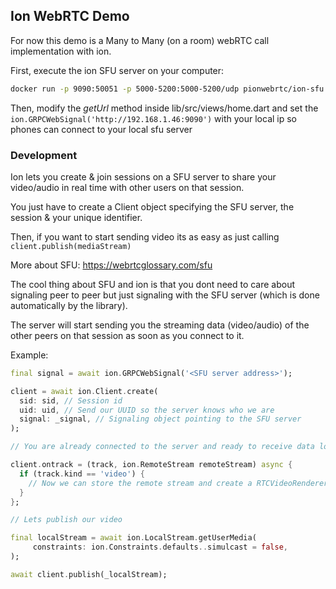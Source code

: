 ## Ion WebRTC Demo

For now this demo is a Many to Many (on a room) webRTC call implementation with ion.

First, execute the ion SFU server on your computer:

```sh
docker run -p 9090:50051 -p 5000-5200:5000-5200/udp pionwebrtc/ion-sfu:latest-grpc
```

Then, modify the *getUrl* method inside lib/src/views/home.dart
and set the ```ion.GRPCWebSignal('http://192.168.1.46:9090')``` with your local ip so phones can connect to your local sfu server

### Development

Ion lets you create & join sessions on a SFU server to share your video/audio in real time with other users on that session.

You just have to create a Client object specifying the SFU server, the session & your unique identifier.

Then, if you want to start sending video its as easy as just calling ```client.publish(mediaStream)```

More about SFU: https://webrtcglossary.com/sfu

The cool thing about SFU and ion is that you dont need to care about signaling peer to peer but just signaling with the SFU server (which is done automatically by the library).

The server will start sending you the streaming data (video/audio) of the other peers on that session as soon as you connect to it.

Example: 

```dart
final signal = await ion.GRPCWebSignal('<SFU server address>');

client = await ion.Client.create(
  sid: sid, // Session id
  uid: uid, // Send our UUID so the server knows who we are
  signal: _signal, // Signaling object pointing to the SFU server
);

// You are already connected to the server and ready to receive data lol

client.ontrack = (track, ion.RemoteStream remoteStream) async {
  if (track.kind == 'video') {
    // Now we can store the remote stream and create a RTCVideoRenderer with it
  }
};

// Lets publish our video

final localStream = await ion.LocalStream.getUserMedia(
     constraints: ion.Constraints.defaults..simulcast = false,
);

await client.publish(_localStream);
``` 





